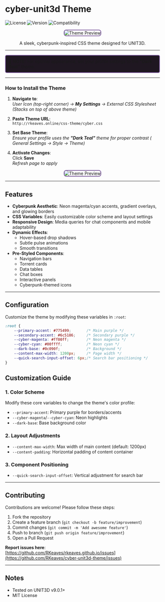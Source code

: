 # cyber-unit3d Theme 

![License](https://img.shields.io/badge/License-MIT-blue) 
![Version](https://img.shields.io/badge/Version-1.0.1-purple) 
![Compatibility](https://img.shields.io/badge/Platform-UNIT3D-darkcyan)

<p align="center">
  <img src="https://ptpimg.me/yoo0s5.png" alt="Theme Preview" style="border-radius: 8px; border: 2px solid #775499;">
</p>
<p align="center">
A sleek, cyberpunk-inspired CSS theme designed for UNIT3D.
</p>




---


<div style="border: 2px solid #775499; background-color: #1f1721; padding: 10px; border-radius: 5px; margin: 15px 0;">
  <strong>🔮 NOTE:</strong> For optimal appearance, set your profile settings to the <strong>"Dark Teal"</strong> theme.
</div>

---


### How to Install the Theme

1. **Navigate to**:  
   *User Icon (top-right corner) → **My Settings** → External CSS Stylesheet (Stacks on top of above theme)*

2. **Paste Theme URL**:  
   `http://rkeaves.online/css-theme/cyber.css`

3. **Set Base Theme**:  
   *Ensure your profile uses the **"Dark Teal"** theme for proper contrast ( General Settings → Style → Theme)*

4. **Activate Changes**:  
   Click **Save**  
   _Refresh page to apply_

<p align="center">
  <img src="https://ptpimg.me/401410.png" alt="Theme Preview" style="border-radius: 8px; border: 2px solid #775499;">
</p>


---

## Features
- **Cyberpunk Aesthetic**: Neon magenta/cyan accents, gradient overlays, and glowing borders
- **CSS Variables**: Easily customizable color scheme and layout settings
- **Responsive Design**: Media queries for chat components and mobile adaptability
- **Dynamic Effects**: 
  - Hover-based drop shadows 
  - Subtle pulse animations
  - Smooth transitions
- **Pre-Styled Components**:
  - Navigation bars
  - Torrent cards
  - Data tables
  - Chat boxes
  - Interactive panels
  - Cyberpunk-themed icons


---

## Configuration
Customize the theme by modifying these variables in `:root`:
```css
:root {
    --primary-accent: #775499;       /* Main purple */
    --secondary-accent: #6c5186;     /* Secondary purple */
    --cyber-magenta: #ff00ff;        /* Neon magenta */
    --cyber-cyan: #00ffff;           /* Neon cyan */
    --dark-base: #0c090f;            /* Background */
    --content-max-width: 1200px;     /* Page width */
    --quick-search-input-offset: 6px;/* Search bar positioning */
}
```

## Customization Guide

### 1. Color Scheme
Modify these core variables to change the theme's color profile:
- `--primary-accent`: Primary purple for borders/accents
- `--cyber-magenta`/`--cyber-cyan`: Neon highlights
- `--dark-base`: Base background color

### 2. Layout Adjustments
- `--content-max-width`: Max width of main content (default: 1200px)
- `--content-padding`: Horizontal padding of content container

### 3. Component Positioning
- `--quick-search-input-offset`: Vertical adjustment for search bar

---

## Contributing
Contributions are welcome! Please follow these steps:
1. Fork the repository
2. Create a feature branch (`git checkout -b feature/improvement`)
3. Commit changes (`git commit -m 'Add awesome feature'`)
4. Push to branch (`git push origin feature/improvement`)
5. Open a Pull Request

**Report issues here**:  
[https://github.com/RKeaves/rkeaves.github.io/issues](https://github.com/RKeaves/cyber-unit3d-theme/issues)

---

## Notes
- Tested on UNIT3D v9.0.1+
- MIT License 
